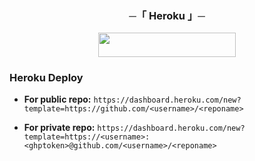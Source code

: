 <h3 align="center">
      ─「  Heroku 」─
</h3>

<p align="center"><a href="https://dashboard.heroku.com/new?template=https://github.com/hedala/hira"> <img src="https://img.shields.io/badge/Deploy%20On%20Heroku-black?style=for-the-badge&logo=heroku" width="220" height="38.45"/></a></p>








### Heroku Deploy
- **For public repo:** ```https://dashboard.heroku.com/new?template=https://github.com/<username>/<reponame>```

- **For private repo:** ```https://dashboard.heroku.com/new?template=https://<username>:<ghptoken>@github.com/<username>/<reponame>```
